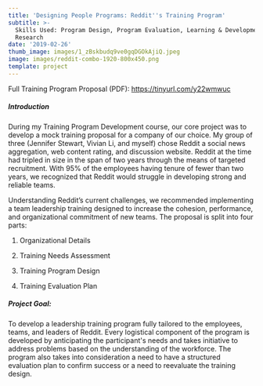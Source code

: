 ```yaml
---
title: 'Designing People Programs: Reddit''s Training Program'
subtitle: >-
  Skills Used: Program Design, Program Evaluation, Learning & Development,
  Research
date: '2019-02-26'
thumb_image: images/1_zBskbudq9ve0gqDGOkAjiQ.jpeg
image: images/reddit-combo-1920-800x450.png
template: project
---
```

Full Training Program Proposal (PDF):  https://tinyurl.com/y22wmwuc

##### Introduction

During my Training Program Development course, our core project was to develop a mock training proposal for a company of our choice. My group of three (Jennifer Stewart, Vivian Li, and myself) chose Reddit a social news aggregation, web content rating, and discussion website. Reddit at the time had tripled in size in the span of two years through the means of targeted recruitment. With 95% of the employees having tenure of fewer than two years, we recognized that Reddit would struggle in developing strong and reliable teams.

Understanding Reddit’s current challenges, we recommended implementing a teamleadership training designed to increase the cohesion, performance, and organizationalcommitment of new teams. The proposal is split into four parts:

1.  Organizational Details

2.  Training Needs Assessment

3.  Training Program Design

4.  Training Evaluation Plan

##### Project Goal:

To develop a leadership training program fully tailored to the employees, teams, and leaders of Reddit. Every logistical component of the program is developed by anticipating the participant's needs and takes initiative to address problems based on the understanding of the workforce. The program also takes into consideration a need to have a structured evaluation plan to confirm success or a need to reevaluate the training design.
